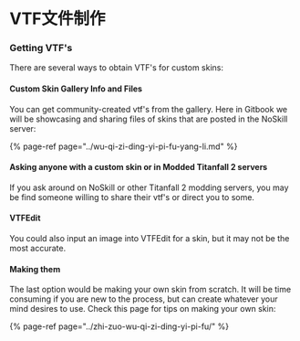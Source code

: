 # VTF文件制作

### Getting VTF's

There are several ways to obtain VTF's for custom skins:

#### Custom Skin Gallery Info and Files

You can get community-created vtf's from the gallery. Here in Gitbook we will be showcasing and sharing files of skins that are posted in the NoSkill server:

{% page-ref page="../wu-qi-zi-ding-yi-pi-fu-yang-li.md" %}

#### Asking anyone with a custom skin or in Modded Titanfall 2 servers

If you ask around on NoSkill or other Titanfall 2 modding servers, you may be find someone willing to share their vtf's or direct you to some.

#### VTFEdit

You could also input an image into VTFEdit for a skin, but it may not be the most accurate.

#### Making them

The last option would be making your own skin from scratch. It will be time consuming if you are new to the process, but can create whatever your mind desires to use. Check this page for tips on making your own skin:

{% page-ref page="../zhi-zuo-wu-qi-zi-ding-yi-pi-fu/" %}



